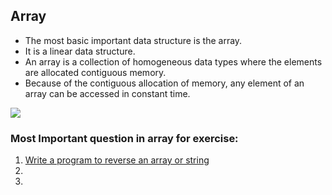
## Array

- The most basic important data structure is the array.
- It is a linear data structure. 
- An array is a collection of homogeneous data types where the elements are allocated contiguous memory.
- Because of the contiguous allocation of memory, any element of an array can be accessed in constant time. 

<img src="https://media.geeksforgeeks.org/wp-content/uploads/20220518123630/array2.png">

### Most Important question in array for exercise:

1. [Write a program to reverse an array or string](https://github.com/Ajay-Dhangar/DSA/blob/main/Data%20Structure/Array/Ex-1.md)
2. 
3. 
